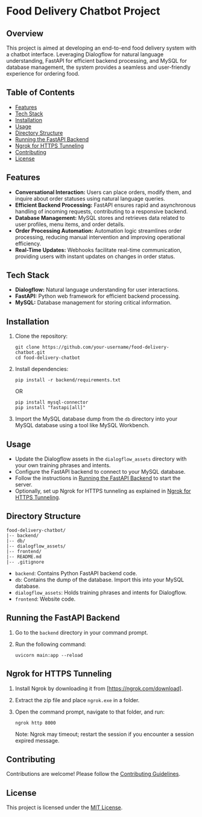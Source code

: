 # Food Delivery Chatbot Project

## Overview

This project is aimed at developing an end-to-end food delivery system with a chatbot interface. Leveraging Dialogflow for natural language understanding, FastAPI for efficient backend processing, and MySQL for database management, the system provides a seamless and user-friendly experience for ordering food.

## Table of Contents

- [Features](#features)
- [Tech Stack](#tech-stack)
- [Installation](#installation)
- [Usage](#usage)
- [Directory Structure](#directory-structure)
- [Running the FastAPI Backend](#running-the-fastapi-backend)
- [Ngrok for HTTPS Tunneling](#ngrok-for-https-tunneling)
- [Contributing](#contributing)
- [License](#license)

## Features

- **Conversational Interaction:** Users can place orders, modify them, and inquire about order statuses using natural language queries.
- **Efficient Backend Processing:** FastAPI ensures rapid and asynchronous handling of incoming requests, contributing to a responsive backend.
- **Database Management:** MySQL stores and retrieves data related to user profiles, menu items, and order details.
- **Order Processing Automation:** Automation logic streamlines order processing, reducing manual intervention and improving operational efficiency.
- **Real-Time Updates:** Webhooks facilitate real-time communication, providing users with instant updates on changes in order status.

## Tech Stack

- **Dialogflow:** Natural language understanding for user interactions.
- **FastAPI:** Python web framework for efficient backend processing.
- **MySQL:** Database management for storing critical information.

## Installation

1. Clone the repository:

   ```
   git clone https://github.com/your-username/food-delivery-chatbot.git
   cd food-delivery-chatbot
   ```

2. Install dependencies:

   ```
   pip install -r backend/requirements.txt
   ```

   OR

   ```
   pip install mysql-connector
   pip install "fastapi[all]"
   ```

3. Import the MySQL database dump from the `db` directory into your MySQL database using a tool like MySQL Workbench.

## Usage

- Update the Dialogflow assets in the `dialogflow_assets` directory with your own training phrases and intents.
- Configure the FastAPI backend to connect to your MySQL database.
- Follow the instructions in [Running the FastAPI Backend](#running-the-fastapi-backend) to start the server.
- Optionally, set up Ngrok for HTTPS tunneling as explained in [Ngrok for HTTPS Tunneling](#ngrok-for-https-tunneling).

## Directory Structure

```
food-delivery-chatbot/
|-- backend/
|-- db/
|-- dialogflow_assets/
|-- frontend/
|-- README.md
|-- .gitignore
```

- `backend`: Contains Python FastAPI backend code.
- `db`: Contains the dump of the database. Import this into your MySQL database.
- `dialogflow_assets`: Holds training phrases and intents for Dialogflow.
- `frontend`: Website code.

## Running the FastAPI Backend

1. Go to the `backend` directory in your command prompt.
2. Run the following command:

   ```
   uvicorn main:app --reload
   ```

## Ngrok for HTTPS Tunneling

1. Install Ngrok by downloading it from [https://ngrok.com/download].
2. Extract the zip file and place `ngrok.exe` in a folder.
3. Open the command prompt, navigate to that folder, and run:

   ```
   ngrok http 8000
   ```

   Note: Ngrok may timeout; restart the session if you encounter a session expired message.

## Contributing

Contributions are welcome! Please follow the [Contributing Guidelines](CONTRIBUTING.md).

## License

This project is licensed under the [MIT License](LICENSE).
